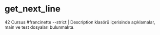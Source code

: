 # get_next_line
42 Cursus
#francinette --strict |
Description klasörü içerisinde açıklamalar, main ve test dosyaları bulunmakta.
